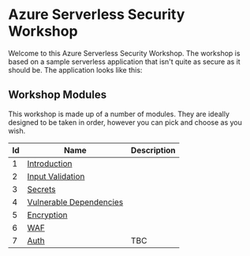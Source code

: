 # Azure Serverless Security Workshop

Welcome to this Azure Serverless Security Workshop. The workshop is based on a sample serverless application that isn't quite as secure as it should be. The application looks like this:

## Workshop Modules

This workshop is made up of a number of modules. They are ideally designed to be taken in order, however you can pick and choose as you wish. 

|Id  |Name                                              |Description    |
|----|--------------------------------------------------|---------------|
|1   |[Introduction](lessons/intro.md)                  |               |
|2   |[Input Validation](lessons/input.md)              |               |
|3   |[Secrets ](lessons/secrets.md)                    |               |
|4   |[Vulnerable Dependencies](lessons/dependencies.md)|               |
|5   |[Encryption](lessons/encryption.md)               |               |
|6   |[WAF](lessons/waf.md)                             |               |
|7   |[Auth ](lessons/auth.md)                          |TBC            |